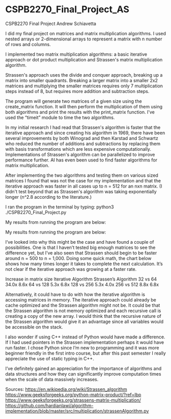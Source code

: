 # CSPB2270_Final_Project_AS
CSPB2270 Final Project Andrew Schiavetta

I did my final project on matrices and matrix multiplication algorithms. I used nested arrays or 2-dimensional arrays to represent a matrix with n number of rows and columns.

I implemented two matrix multiplication algorithms: a basic iterative approach or dot product multiplication and Strassen's matrix multiplication algorithm.

Strassen's approach uses the divide and conquer approach, breaking up a matrix into smaller quadrants. Breaking a larger matrix into a smaller 2x2 matrices and multiplying the smaller matrices requires only 7 multiplication steps instead of 8, but requires more addition and subtraction steps.

The program will generate two matrices of a given size using the create_matrix function. It will then perform the multiplication of them using both algorithms and print the results with the print_matrix function. I’ve used the “timeit” module to time the two algorithms.

In my initial research I had read that Strassen's algorithm is faster that the iterative approach and since creating his algorithm in 1969, there have been several improvements by both Winograd and then Karstad and Schwartz who reduced the number of additions and subtractions by replacing them with basis transformations which are less expensive computationally. Implementations of Strassen's algorithm can be parallelized to improve performance further. AI has even been used to find faster algorithms for matrix multiplication.

After implementing the two algorithms and testing them on various sized matrices I found that was not the case for my implementation and that the iterative approach was faster in all cases up to n = 512 for an nxn matrix. (I didn't test beyond that as Strassen's algorithm was taking exponentially longer (n^2.8 according to the literature.)

I ran the program in the terminal by typing: python3 ./CSPB2270_Final_Project.py

My results from running the program are below:


My results from running the program are below:


I’ve looked into why this might be the case and have found a couple of possibilities. One is that I haven’t tested big enough matrices to see the difference yet, but I’ve also seen that Strassen should begin to be faster around n = 500 to n = 1,000. Doing some quick math, the chart below shows how many times longer it takes to complete the next calculation. It’s not clear if the iterative approach was growing at a faster rate.


Increase in matrix size  Iterative Algorithm  Strassen’s Algorithm
32 vs 64                      34.0x                   8.6x
64 vs 128                     5.3x                    6.8x
128 vs 256                    5.3x                    4.0x
256 vs 512                    8.8x                    6.8x


Alternatively, it could have to do with how the iterative algorithm is accessing matrices in memory. The iterative approach could already be cache optimized and the Strassen algorithm might not be. It could be that the Strassen algorithm is not memory optimized and each recursive call is creating a copy of the new array. I would think that the recursive nature of the Strassen algorithm would give it an advantage since all variables would be accessible on the stack.

I also wonder if using C++ instead of Python would have made a difference. If I had used pointers in the Strassen implementation perhaps it would have run faster. I chose Python since I’m new to programming and it was more beginner friendly in the first intro course, but after this past semester I really appreciate the use of static typing in C++. 

I’ve definitely gained an appreciation for the importance of algorithms and data structures and how they can significantly improve computation times when the scale of data massively increases. 

Sources:
https://en.wikipedia.org/wiki/Strassen_algorithm
https://www.geeksforgeeks.org/python-matrix-product/?ref=lbp
https://www.geeksforgeeks.org/strassens-matrix-multiplication/
https://github.com/hardianlawi/algorithm-implementation/blob/master/src/multiplication/strassenAlgorithm.py
